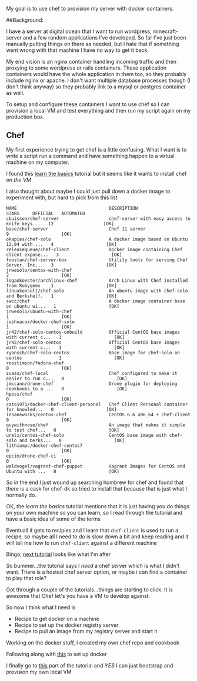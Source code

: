 My goal is to use chef to provision my server with docker containers.

##Background:

I have a server at digital ocean that I want to run wordpress, minecraft-server and a few random
applications I've developed. So far I've just been manually putting things on there as needed, but
I hate that if something went wrong with that machine I have no way to get it back.

My end vision is an nginx container handling incoming traffic and then proxying to some wordpress
or rails containers. These application containers would have the whole application in them too, so
they probably include nginx or apache. I don't want multiple database processes though (I don't think
anyway) so they probably link to a mysql or postgres container as well.

To setup and configure these containers I want to use chef so I can provision a local VM and test
everything and then run my script again on my production box.

## Chef

My first experience trying to get chef is a little confusing. What I want is to write a script
run a command and have something happen to a virtual machine on my computer.

I found this [learn the basics](https://learn.chef.io/learn-the-basics/ubuntu/) tutorial but
it seems like it wants to install chef *on the VM*

I also thought about maybe I could just pull down a docker image to experiment with, but hard to
pick from this list

```
NAME                                   DESCRIPTION                                     STARS     OFFICIAL   AUTOMATED
cbuisson/chef-server                   chef-server with easy access to knife keys...   12                   [OK]
base/chef-server                       Chef 11 server                                  9                    [OK]
okapies/chef-solo                      A docker image based on Ubuntu 12.04 with ...   4                    [OK]
releasequeue/chef-client               Docker image containing Chef client expose...   3                    [OK]
foostan/chef-server-box                Utility tools for serving Chef Server. Inc...   3                    [OK]
jrwesolo/centos-with-chef                                                              2                    [OK]
logankoester/archlinux-chef            Arch Linux with Chef installed from Rubygems    1                    [OK]
linuxkonsult/chef-solo                 An ubuntu image with chef-solo and Berkshelf.   1                    [OK]
swcc/chef                              A docker image container base on ubuntu wi...   1                    [OK]
jrwesolo/ubuntu-with-chef                                                              1                    [OK]
joshuacox/docker-chef-solo                                                             1                    [OK]
jr42/chef-solo-centos-onbuild          Official CentOS base images with current c...   1                    [OK]
jr42/chef-solo-centos                  Official CentOS base images with current c...   1                    [OK]
ryansch/chef-solo-centos               Base image for chef-solo on centos              1                    [OK]
rosstimson/fedora-chef                                                                 0                    [OK]
zuazo/chef-local                       Chef configured to make it easier to run c...   0                    [OK]
jmccann/drone-chef                     Drone plugin for deploying cookbooks to a ...   0                    [OK]
hpess/chef                                                                             0                    [OK]
cato1971/docker-chef-client-personal   Chef Client Personal container for knowled...   0                    [OK]
insaneworks/centos-chef                CentOS 6.6 x86_64 + chef-client                 0                    [OK]
guywithnose/chef                       An image that makes it simple to test chef...   0                    [OK]
urelx/centos-chef-solo                 CentOS base image with chef-solo and berks...   0                    [OK]
lithiumpc/docker-chef-centos7                                                          0                    [OK]
epcim/drone-chef-ci                                                                    0                    [OK]
waldvogel/vagrant-chef-puppet          Vagrant Images for CentOS and Ubuntu with ...   0                    [OK]

```

So in the end I just wound up searching hombrew for chef and found that there is a cask for chef-dk so tried to 
install that because that is just what I normally do.

OK, the _learn the basics_ tutorial mentions that it is just having you do things on your own machine so you can 
learn, so I read through the tutorial and have a basic idea of some of the terms

Eventuall it gets to recipies and I learn that `chef-client` is used to run a recipe, so maybe all I need to
do is slow down a bit and keep reading and it will tell me how to run `chef-client` against a different machine

Bingo, [next tutorial](https://learn.chef.io/manage-a-node/ubuntu/) looks like what I'm after 

So bummer...the tutorial says I *need* a chef server which is what I didn't want. There is a hosted chef server
option, or maybe i can find a container to play that role?

Got through a couple of the tutorials...things are starting to click. It is awesome that Chef let's you have a
VM to develop against.

So now I think what I need is

* Recipe to get docker on a machine
* Recipe to set up the docker registry server
* Recipe to pull an image from my registry server and start it


Working on the docker stuff, I created my own chef repo and cookbook

Following along with [this](https://docs.docker.com/articles/chef/) to set up docker

I finally go to [this](https://learn.chef.io/manage-a-web-app/ubuntu/apply-and-verify-your-web-server-configuration/) part of the 
tutorial and *YES* I can just bootstrap and provision my own local VM




